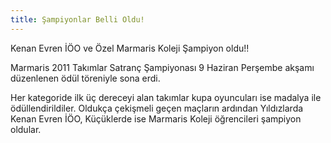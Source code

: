 ```yaml
---
title: Şampiyonlar Belli Oldu!
---
```


Kenan Evren İÖO ve Özel Marmaris Koleji Şampiyon oldu!!

Marmaris 2011 Takımlar Satranç Şampiyonası 9 Haziran Perşembe akşamı düzenlenen ödül töreniyle sona erdi.

Her kategoride ilk üç dereceyi alan takımlar kupa oyuncuları ise madalya ile ödüllendirildiler. Oldukça çekişmeli geçen maçların ardından Yıldızlarda Kenan Evren İÖO, Küçüklerde ise Marmaris Koleji öğrencileri şampiyon oldular.
